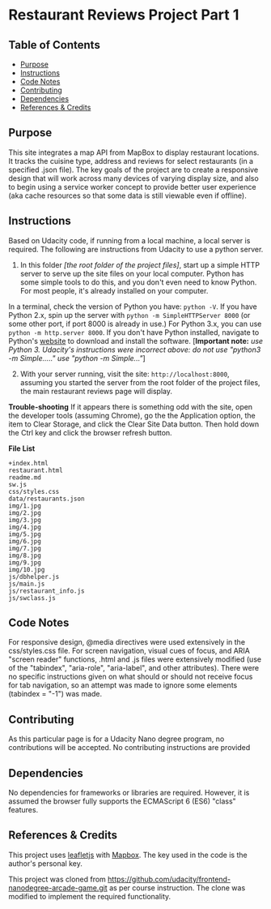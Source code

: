 # Restaurant Reviews Project Part 1

## Table of Contents

* [Purpose](#purpose)
* [Instructions](#instructions)
* [Code Notes](#code-notes)
* [Contributing](#contributing)
* [Dependencies](#dependencies)
* [References & Credits](#references-&-credits)

## Purpose

This site integrates a map API from MapBox to display restaurant locations. It tracks the cuisine type, address and reviews for select restaurants (in a specified .json file). The key goals of the project are to create a responsive design that will work across many devices of varying display size, and also to begin using a service worker concept to provide better user experience (aka cache resources so that some data is still viewable even if offline).

## Instructions

Based on Udacity code, if running from a local machine, a local server is required. The following are instructions from Udacity to use a python server.

1. In this folder *[the root folder of the project files]*, start up a simple HTTP server to serve up the site files on your local computer. Python has some simple tools to do this, and you don't even need to know Python. For most people, it's already installed on your computer. 

In a terminal, check the version of Python you have: `python -V`. If you have Python 2.x, spin up the server with `python -m SimpleHTTPServer 8000` (or some other port, if port 8000 is already in use.) For Python 3.x, you can use `python -m http.server 8000`. If you don't have Python installed, navigate to Python's [website](https://www.python.org/) to download and install the software. [**Important note:** *use Python 3. Udacity's instructions were incorrect above: do not use "python3 -m Simple....." use "python -m Simple..."*]

2. With your server running, visit the site: `http://localhost:8000`, assuming you started the server from the root folder of the project files, the main restaurant reviews page will display.

**Trouble-shooting**
If it appears there is something odd with the site, open the developer tools (assuming Chrome), go the the Application option, the item to Clear Storage, and click the Clear Site Data button. Then hold down the Ctrl key and click the browser refresh button.

**File List**

	+index.html
	restaurant.html
	readme.md
	sw.js
	css/styles.css
	data/restaurants.json
	img/1.jpg
	img/2.jpg
	img/3.jpg
	img/4.jpg
	img/5.jpg
	img/6.jpg
	img/7.jpg
	img/8.jpg
	img/9.jpg
	img/10.jpg
	js/dbhelper.js
	js/main.js
	js/restaurant_info.js
	js/swclass.js

## Code Notes

For responsive design, @media directives were used extensively in the css/styles.css file. For screen navigation, visual cues of focus, and ARIA "screen reader" functions, .html and .js files were extensively modified (use of the "tabindex", "aria-role", "aria-label", and other attributes). There were no specific instructions given on what should or should not receive focus for tab navigation, so an attempt was made to ignore some elements (tabindex = "-1") was made.


## Contributing

As this particular page is for a Udacity Nano degree program, no contributions will be accepted. No contributing instructions are provided

## Dependencies

No dependencies for frameworks or libraries are required. However, it is assumed the browser fully supports the ECMAScript 6 (ES6) "class" features.


## References & Credits

This project uses [leafletjs](https://leafletjs.com/) with [Mapbox](https://www.mapbox.com/). The key used in the code is the author's personal key.

This project was cloned from https://github.com/udacity/frontend-nanodegree-arcade-game.git as per course instruction. The clone was modified to implement the required functionality.



